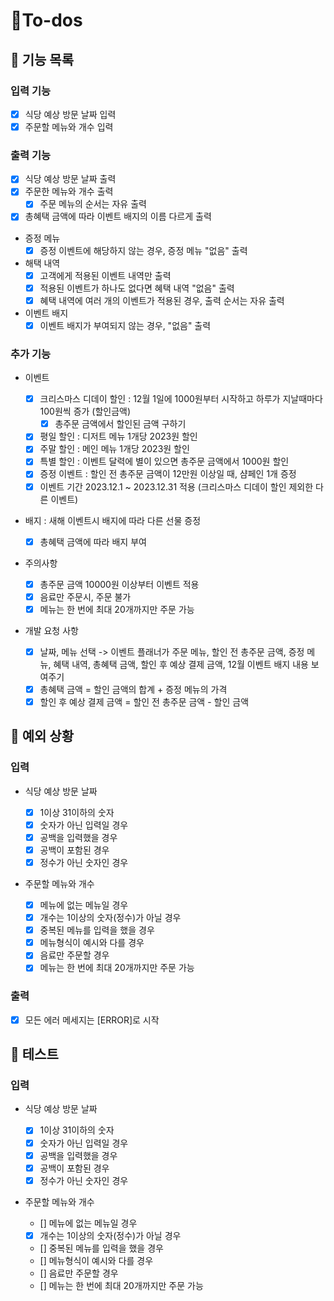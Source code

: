 # 🧐To-dos

## 📄 기능 목록

### 입력 기능

- [x] 식당 예상 방문 날짜 입력
- [x] 주문할 메뉴와 개수 입력

### 출력 기능

- [x] 식당 예상 방문 날짜 출력
- [x] 주문한 메뉴와 개수 출력
  - [x] 주문 메뉴의 순서는 자유 출력
- [x] 총혜택 금액에 따라 이벤트 배지의 이름 다르게 출력

- 증정 메뉴
  - [x] 증정 이벤트에 해당하지 않는 경우, 증정 메뉴 "없음" 출력
- 해택 내역
  - [x] 고객에게 적용된 이벤트 내역만 출력
  - [x] 적용된 이벤트가 하나도 없다면 혜택 내역 "없음" 출력
  - [x] 혜택 내역에 여러 개의 이벤트가 적용된 경우, 출력 순서는 자유 출력
- 이벤트 배지
  - [x] 이벤트 배지가 부여되지 않는 경우, "없음" 출력

### 추가 기능

- 이벤트

  - [x] 크리스마스 디데이 할인 : 12월 1일에 1000원부터 시작하고 하루가 지날때마다 100원씩 증가 (할인금액)
    - [x] 총주문 금액에서 할인된 금액 구하기
  - [x] 평일 할인 : 디저트 메뉴 1개당 2023원 할인
  - [x] 주말 할인 : 메인 메뉴 1개당 2023원 할인
  - [x] 특별 할인 : 이벤트 달력에 별이 있으면 총주문 금액에서 1000원 할인
  - [x] 증정 이벤트 : 할인 전 총주문 금액이 12만원 이상일 때, 샴페인 1개 증정
  - [x] 이벤트 기간 2023.12.1 ~ 2023.12.31 적용 (크리스마스 디데이 할인 제외한 다른 이벤트)

- 배지 : 새해 이벤트시 배지에 따라 다른 선물 증정

  - [x] 총혜택 금액에 따라 배지 부여

- 주의사항

  - [x] 총주문 금액 10000원 이상부터 이벤트 적용
  - [x] 음료만 주문시, 주문 불가
  - [x] 메뉴는 한 번에 최대 20개까지만 주문 가능

- 개발 요청 사항

  - [x] 날짜, 메뉴 선택 -> 이벤트 플래너가 주문 메뉴, 할인 전 총주문 금액, 증정 메뉴, 혜택 내역, 총혜택 금액, 할인 후 예상 결제 금액, 12월 이벤트 배지 내용 보여주기
  - [x] 총혜택 금액 = 할인 금액의 합계 + 증정 메뉴의 가격
  - [x] 할인 후 예상 결제 금액 = 할인 전 총주문 금액 - 할인 금액

## 🎯 예외 상황

### 입력

- 식당 예상 방문 날짜

  - [x] 1이상 31이하의 숫자
  - [x] 숫자가 아닌 입력일 경우
  - [x] 공백을 입력했을 경우
  - [x] 공백이 포함된 경우
  - [x] 정수가 아닌 숫자인 경우

- 주문할 메뉴와 개수
  - [x] 메뉴에 없는 메뉴일 경우
  - [x] 개수는 1이상의 숫자(정수)가 아닐 경우
  - [x] 중복된 메뉴를 입력을 했을 경우
  - [x] 메뉴형식이 예시와 다를 경우
  - [x] 음료만 주문할 경우
  - [x] 메뉴는 한 번에 최대 20개까지만 주문 가능

### 출력

- [x] 모든 에러 메세지는 [ERROR]로 시작

## 📝 테스트

### 입력

- 식당 예상 방문 날짜

  - [x] 1이상 31이하의 숫자
  - [x] 숫자가 아닌 입력일 경우
  - [x] 공백을 입력했을 경우
  - [x] 공백이 포함된 경우
  - [x] 정수가 아닌 숫자인 경우

- 주문할 메뉴와 개수

  - [] 메뉴에 없는 메뉴일 경우
  - [x] 개수는 1이상의 숫자(정수)가 아닐 경우
  - [] 중복된 메뉴를 입력을 했을 경우
  - [] 메뉴형식이 예시와 다를 경우
  - [] 음료만 주문할 경우
  - [] 메뉴는 한 번에 최대 20개까지만 주문 가능
